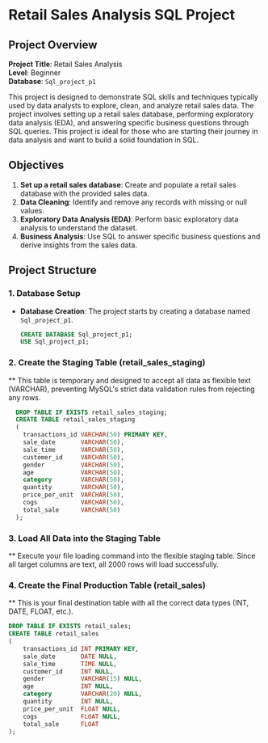 # Retail Sales Analysis SQL Project

## Project Overview

**Project Title**: Retail Sales Analysis  
**Level**: Beginner  
**Database**: `Sql_project_p1`

This project is designed to demonstrate SQL skills and techniques typically used by data analysts to explore, clean, and analyze retail sales data. The project involves setting up a retail sales database, performing exploratory data analysis (EDA), and answering specific business questions through SQL queries. This project is ideal for those who are starting their journey in data analysis and want to build a solid foundation in SQL.

## Objectives

1. **Set up a retail sales database**: Create and populate a retail sales database with the provided sales data.
2. **Data Cleaning**: Identify and remove any records with missing or null values.
3. **Exploratory Data Analysis (EDA)**: Perform basic exploratory data analysis to understand the dataset.
4. **Business Analysis**: Use SQL to answer specific business questions and derive insights from the sales data.

## Project Structure

### 1. Database Setup

- **Database Creation**: The project starts by creating a database named `Sql_project_p1`.
  
  ```sql
  CREATE DATABASE Sql_project_p1;
  USE Sql_project_p1;

### 2.  Create the Staging Table (retail_sales_staging)
** This table is temporary and designed to accept all data as flexible text (VARCHAR), preventing MySQL's strict data validation rules from rejecting any rows.

```sql
  DROP TABLE IF EXISTS retail_sales_staging;
  CREATE TABLE retail_sales_staging
  (
    transactions_id VARCHAR(50) PRIMARY KEY,
    sale_date       VARCHAR(50),
    sale_time       VARCHAR(50),
    customer_id     VARCHAR(50),
    gender          VARCHAR(50),
    age             VARCHAR(50),
    category        VARCHAR(50),
    quantity        VARCHAR(50),
    price_per_unit  VARCHAR(50),
    cogs            VARCHAR(50),
    total_sale      VARCHAR(50)
  );
```

### 3. Load All Data into the Staging Table
** Execute your file loading command into the flexible staging table. Since all target columns are text, all 2000 rows will load successfully.

### 4. Create the Final Production Table (retail_sales)
** This is your final destination table with all the correct data types (INT, DATE, FLOAT, etc.).

```sql
DROP TABLE IF EXISTS retail_sales;
CREATE TABLE retail_sales
(
    transactions_id INT PRIMARY KEY,
    sale_date       DATE NULL,
    sale_time       TIME NULL,
    customer_id     INT NULL,
    gender          VARCHAR(15) NULL,
    age             INT NULL,
    category        VARCHAR(20) NULL,
    quantity        INT NULL,
    price_per_unit  FLOAT NULL,
    cogs            FLOAT NULL,
    total_sale      FLOAT
);
```

